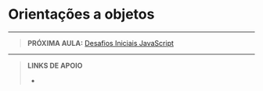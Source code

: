 # Orientações a objetos





---

> **PRÓXIMA AULA:** [Desafios Iniciais JavaScript](../14-desafios-iniciais-js)

---

> **LINKS DE APOIO**
>
> - []()
